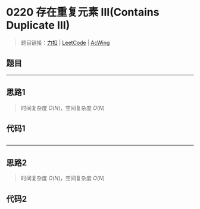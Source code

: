 # 0220 存在重复元素 III(Contains Duplicate III)

> 题目链接：[力扣](1) | [LeetCode](2) | [AcWing](3)

## 题目

---

## 思路1

> 时间复杂度 $O(N)$，空间复杂度 $O(N)$

## 代码1

```cpp

```

---

## 思路2

> 时间复杂度 $O(N)$，空间复杂度 $O(N)$

## 代码2

```cpp

```
